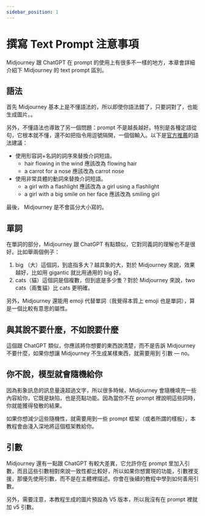 ```yaml
---
sidebar_position: 1
---
```


# 撰寫 Text Prompt 注意事項

Midjourney 跟 ChatGPT 在 prompt 的使用上有很多不一樣的地方，本章會詳細介紹下 Midjourney 的 text prompt 區別。

## 語法

首先 Midjourney 基本上是不懂語法的，所以即使你語法錯了，只要詞對了，也能生成圖片。。

另外，不懂語法也導致了另一個問題：prompt 不是越長越好。特別是各種定語從句，它根本就不懂，還不如把指令用逗號隔開，一個個輸入。以下是[官方推薦](https://docs.google.com/document/d/e/2PACX-1vRHOxyEb-ERGi-BdZM8Z_piEP54m4HwO0z8scjmEurEp2UZVA6rFxvyKd15elYVHUWfP1oSA4CQFwxr/pub?utm_source=docs.google.com&utm_medium=tutorial&utm_campaign=midjourney)的語法建議：

- 使用形容詞+名詞的詞序來替換介詞短語。
   - hair flowing in the wind 應該改為 flowing hair
   - a carrot for a nose 應該改為 carrot nose
- 使用非常具體的動詞來替換介詞短語。
   - a girl with a flashlight 應該改為 a girl using a flashlight
   - a girl with a big smile on her face 應該改為 smiling girl

最後， Midjourney 是不會區分大小寫的。

## 單詞

在單詞的部分，Midjourney 跟 ChatGPT 有點類似，它對同義詞的理解也不是很好。比如舉兩個例子：

1. big （大）這個詞，到底指多大？越具象的大，對於 Midjourney 來說，效果越好，比如用 gigantic 就比用通用的 big 好。
2. cats（貓）這個詞是個複數，但到底是多少隻？對於 Midjourney 來說，two cats（兩隻貓）比 cats 更明確。

另外，Midjourney 還能用 emoji 代替單詞（我覺得本質上 emoji 也是單詞），算是一個比較有意思的屬性。

## 與其說不要什麼，不如說要什麼

這個跟 ChatGPT 類似，你應該將你想要的東西說清楚，而不是告訴 Midjourney 不要什麼，如果你想讓 Midjourney 不生成某樣東西，就需要用到 引數 — no。

## 你不說，模型就會隨機給你

因為影象訊息的訊息量遠超過文字，所以很多時候，Midjourney 會隨機填充一些內容給你，它既是缺陷，也是亮點功能。因為當你不在 prompt 裡說明這些詞時，你就能獲得發散的結果。

如果你想減少這些隨機性，就需要用到一些 prompt 框架（或者所謂的樣板），本教程會由淺入深地將這個框架教給你。

## 引數

Midjourney 還有一點跟 ChatGPT 有較大差異，它允許你在 prompt 里加入引數，而且這些引數相對來說一致性都比較好，所以如果你想實現的功能，引數裡支援，那優先使用引數，而不是在主體裡描述。你會在後續的教程中學到如何善用引數。

另外，需要注意，本教程生成的圖片預設為 V5 版本，所以我沒有在 prompt 裡就加 v5 引數。


